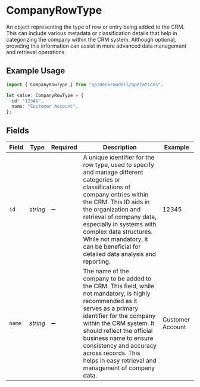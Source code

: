 # CompanyRowType

An object representing the type of row or entry being added to the CRM. This can include various metadata or classification details that help in categorizing the company within the CRM system. Although optional, providing this information can assist in more advanced data management and retrieval operations.

## Example Usage

```typescript
import { CompanyRowType } from "apideck/models/operations";

let value: CompanyRowType = {
  id: "12345",
  name: "Customer Account",
};
```

## Fields

| Field                                                                                                                                                                                                                                                                                                                                               | Type                                                                                                                                                                                                                                                                                                                                                | Required                                                                                                                                                                                                                                                                                                                                            | Description                                                                                                                                                                                                                                                                                                                                         | Example                                                                                                                                                                                                                                                                                                                                             |
| --------------------------------------------------------------------------------------------------------------------------------------------------------------------------------------------------------------------------------------------------------------------------------------------------------------------------------------------------- | --------------------------------------------------------------------------------------------------------------------------------------------------------------------------------------------------------------------------------------------------------------------------------------------------------------------------------------------------- | --------------------------------------------------------------------------------------------------------------------------------------------------------------------------------------------------------------------------------------------------------------------------------------------------------------------------------------------------- | --------------------------------------------------------------------------------------------------------------------------------------------------------------------------------------------------------------------------------------------------------------------------------------------------------------------------------------------------- | --------------------------------------------------------------------------------------------------------------------------------------------------------------------------------------------------------------------------------------------------------------------------------------------------------------------------------------------------- |
| `id`                                                                                                                                                                                                                                                                                                                                                | *string*                                                                                                                                                                                                                                                                                                                                            | :heavy_minus_sign:                                                                                                                                                                                                                                                                                                                                  | A unique identifier for the row type, used to specify and manage different categories or classifications of company entries within the CRM. This ID aids in the organization and retrieval of company data, especially in systems with complex data structures. While not mandatory, it can be beneficial for detailed data analysis and reporting. | 12345                                                                                                                                                                                                                                                                                                                                               |
| `name`                                                                                                                                                                                                                                                                                                                                              | *string*                                                                                                                                                                                                                                                                                                                                            | :heavy_minus_sign:                                                                                                                                                                                                                                                                                                                                  | The name of the company to be added to the CRM. This field, while not mandatory, is highly recommended as it serves as a primary identifier for the company within the CRM system. It should reflect the official business name to ensure consistency and accuracy across records. This helps in easy retrieval and management of company data.     | Customer Account                                                                                                                                                                                                                                                                                                                                    |